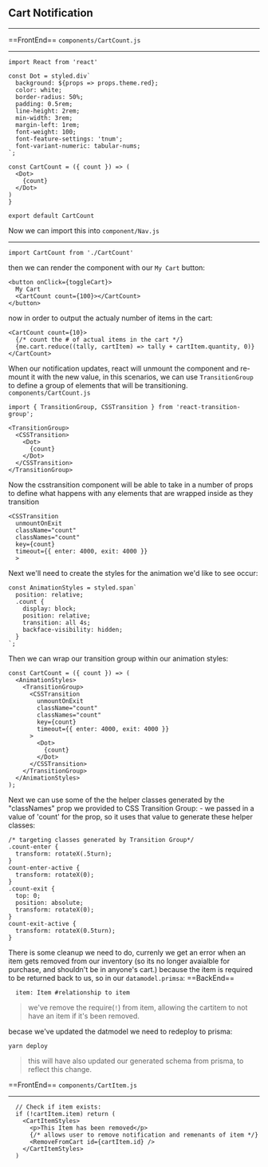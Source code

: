 ## Cart Notification

---------------------------------

==FrontEnd== `components/CartCount.js`

---------------------------------

```react
import React from 'react'

const Dot = styled.div`
  background: ${props => props.theme.red};
  color: white;
  border-radius: 50%;
  padding: 0.5rem;
  line-height: 2rem;
  min-width: 3rem;
  margin-left: 1rem;
  font-weight: 100;
  font-feature-settings: 'tnum';
  font-variant-numeric: tabular-nums;
`;

const CartCount = ({ count }) => (
  <Dot>
    {count}
  </Dot>
)
}

export default CartCount
```





Now we can import this into `component/Nav.js`

---------------------------------

```react
import CartCount from './CartCount'
```



then we can render the component with our `My Cart` button:

```react
<button onClick={toggleCart}>
  My Cart
  <CartCount count={100}></CartCount>
</button>
```



now in order to output the actualy number of items in the cart:

```react
<CartCount count={10}>
  {/* count the # of actual items in the cart */}
  {me.cart.reduce((tally, cartItem) => tally + cartItem.quantity, 0)}
</CartCount>
```





When our notification updates, react will unmount the component and re-mount it with the new value, in this scenarios, we can use `TransitionGroup` to define a group of elements that will be transitioning. `components/CartCount.js`

```react
import { TransitionGroup, CSSTransition } from 'react-transition-group';
```

```react
<TransitionGroup>
  <CSSTransition>
    <Dot>
      {count}
    </Dot>
  </CSSTransition>
</TransitionGroup>
```

Now the csstransition component will be able to take in a number of props to define what happens with any elements that are wrapped inside as they transition

```react
<CSSTransition
  unmountOnExit
  className="count"
  classNames="count"
  key={count}
  timeout={{ enter: 4000, exit: 4000 }}
  >
```



Next we'll need to create the styles for the animation we'd like to see occur:

```react
const AnimationStyles = styled.span`
  position: relative;
  .count {
    display: block;
    position: relative;
    transition: all 4s;
    backface-visibility: hidden;
  }
`;
```



Then we can wrap our transition group within our animation styles:

```react
const CartCount = ({ count }) => (
  <AnimationStyles>
    <TransitionGroup>
      <CSSTransition
        unmountOnExit
        className="count"
        classNames="count"
        key={count}
        timeout={{ enter: 4000, exit: 4000 }}
      >
        <Dot>
          {count}
        </Dot>
      </CSSTransition>
    </TransitionGroup>
  </AnimationStyles>
);
```



Next we can use some of the the helper classes generated by the "classNames" prop we provided to CSS Transition Group:  - we passed in a value of 'count' for the prop, so it uses that value to generate these helper classes:

```react
/* targeting classes generated by Transition Group*/
.count-enter {
  transform: rotateX(.5turn);
}
count-enter-active {
  transform: rotateX(0);
}
.count-exit {
  top: 0;
  position: absolute;
  transform: rotateX(0);
}
count-exit-active {
  transform: rotateX(0.5turn);
}
```



There is some cleanup we need to do, currenly we get an error when an item gets removed from our inventory (so its no longer avaialble for purchase, and shouldn't be in anyone's cart.) because the item is required to be returned back to us, so in our `datamodel.primsa`: ==BackEnd==

```react
  item: Item #relationship to item
```

> we've remove the require(`!`) from item, allowing the cartitem to not have an item if it's been removed. 

becase we've  updated the datmodel we need to redeploy to prisma:

```shell
yarn deploy
```

> this will have also updated our generated schema from prisma, to reflect this change.



==FrontEnd== `components/CartItem.js`

---------------------------------

```react
  // Check if item exists:
  if (!cartItem.item) return (
    <CartItemStyles>
      <p>This Item has been removed</p>
      {/* allows user to remove notification and remenants of item */}
      <RemoveFromCart id={cartItem.id} />
    </CartItemStyles>
  )
```

